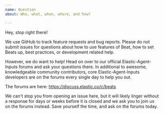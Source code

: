 ```yaml
---
name: Question
about: Who, what, when, where, and how?

---
```


Hey, stop right there!

We use GitHub to track feature requests and bug reports. Please do not
submit issues for questions about how to use features of Beat, how to
set Beats up, best practices, or development related help.

However, we do want to help! Head on over to our official Elastic-Agent-Inputs forums and ask
your questions there. In additional to awesome, knowledgeable community
contributors, core Elastic-Agent-Inputs developers are on the forums every single day to help
you out.

The forums are here: https://discuss.elastic.co/c/beats

We can't stop you from opening an issue here, but it will likely
linger without a response for days or weeks before it is closed and we
ask you to join us on the forums instead. Save yourself the time, and
ask on the forums today.
